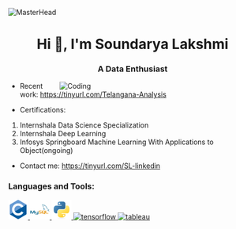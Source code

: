 ![MasterHead](https://www.geekfence.com/wp-content/uploads/2021/04/python.png)
<h1 align="center">Hi 👋, I'm Soundarya Lakshmi</h1>
<h3 align="center">A Data Enthusiast</h3>
<img align="right" alt="Coding" width="400" src="https://img.freepik.com/free-vector/cute-girl-hacker-operating-laptop-cartoon-vector-icon-illustration-people-technology-isolated-flat_138676-9487.jpg?size=338&ext=jpg&ga=GA1.1.386372595.1698192000&semt=ais">

- Recent work: https://tinyurl.com/Telangana-Analysis

- Certifications:
1. Internshala Data Science Specialization 
2. Internshala Deep Learning 
3. Infosys Springboard Machine Learning With Applications to Object(ongoing)


- Contact me: https://tinyurl.com/SL-linkedin


<h3 align="left">Languages and Tools:</h3>
<p align="left"> <a href="https://www.cprogramming.com/" target="_blank" rel="noreferrer"> <img src="https://raw.githubusercontent.com/devicons/devicon/master/icons/c/c-original.svg" alt="c" width="40" height="40"/> </a> <a href="https://www.mysql.com/" target="_blank" rel="noreferrer"> <img src="https://raw.githubusercontent.com/devicons/devicon/master/icons/mysql/mysql-original-wordmark.svg" alt="mysql" width="40" height="40"/> </a> <a href="https://www.python.org" target="_blank" rel="noreferrer"> <img src="https://raw.githubusercontent.com/devicons/devicon/master/icons/python/python-original.svg" alt="python" width="40" height="40"/> </a> <a href="https://www.tensorflow.org" target="_blank" rel="noreferrer"> <img src="https://www.vectorlogo.zone/logos/tensorflow/tensorflow-icon.svg" alt="tensorflow" width="40" height="40"/> </a> <a href="https://www.mysql.com/" target="_blank" rel="noreferrer"> <img src="https://cdns.tblsft.com/sites/all/themes/tabwat/logo.png" alt="tableau" width="100" height="40"/> </a> </p>
